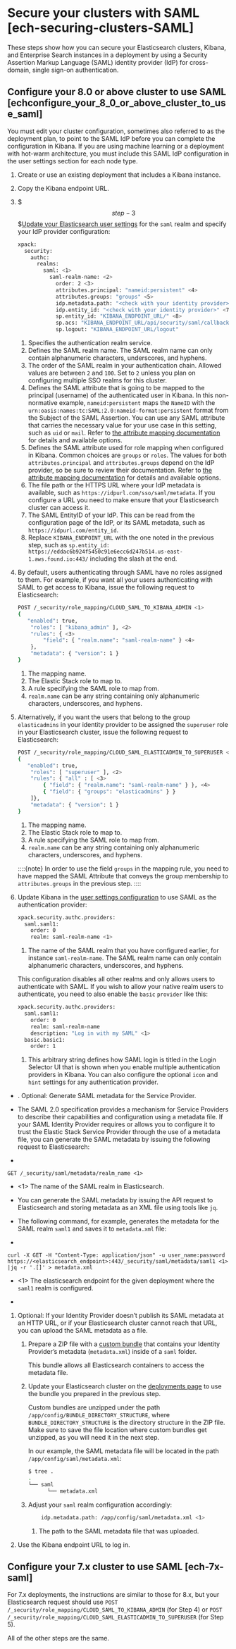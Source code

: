 # Secure your clusters with SAML [ech-securing-clusters-SAML]

These steps show how you can secure your Elasticsearch clusters, Kibana, and Enterprise Search instances in a deployment by using a Security Assertion Markup Language (SAML) identity provider (IdP) for cross-domain, single sign-on authentication.


## Configure your 8.0 or above cluster to use SAML [echconfigure_your_8_0_or_above_cluster_to_use_saml]

You must edit your cluster configuration, sometimes also referred to as the deployment plan, to point to the SAML IdP before you can complete the configuration in Kibana. If you are using machine learning or a deployment with hot-warm architecture, you must include this SAML IdP configuration in the user settings section for each node type.

1. Create or use an existing deployment that includes a Kibana instance.
2. Copy the Kibana endpoint URL.
3. $$$step-3$$$[Update your Elasticsearch user settings](../../../deploy-manage/deploy/elastic-cloud/edit-stack-settings.md) for the `saml` realm and specify your IdP provider configuration:

    ```sh
    xpack:
      security:
        authc:
          realms:
            saml: <1>
              saml-realm-name: <2>
                order: 2 <3>
                attributes.principal: "nameid:persistent" <4>
                attributes.groups: "groups" <5>
                idp.metadata.path: "<check with your identity provider>" <6>
                idp.entity_id: "<check with your identity provider>" <7>
                sp.entity_id: "KIBANA_ENDPOINT_URL/" <8>
                sp.acs: "KIBANA_ENDPOINT_URL/api/security/saml/callback"
                sp.logout: "KIBANA_ENDPOINT_URL/logout"
    ```

    1. Specifies the authentication realm service.
    2. Defines the SAML realm name. The SAML realm name can only contain alphanumeric characters, underscores, and hyphens.
    3. The order of the SAML realm in your authentication chain. Allowed values are between `2` and `100`. Set to `2` unless you plan on configuring multiple SSO realms for this cluster.
    4. Defines the SAML attribute that is going to be mapped to the principal (username) of the authenticated user in Kibana. In this  non-normative example, `nameid:persistent` maps the `NameID` with the `urn:oasis:names:tc:SAML:2.0:nameid-format:persistent` format from the Subject of the SAML Assertion. You can use any SAML attribute that carries the necessary value for your use case in this setting, such as `uid` or `mail`. Refer to [the attribute mapping documentation](/deploy-manage/users-roles/cluster-or-deployment-auth/saml.md#saml-attributes-mapping) for details and available options.
    5. Defines the SAML attribute used for role mapping when configured in Kibana. Common choices are `groups` or `roles`. The values for both `attributes.principal` and `attributes.groups` depend on the IdP provider, so be sure to review their documentation. Refer to [the attribute mapping documentation](https://www.elastic.co/guide/en/elasticsearch/reference/current/saml-guide-stack.html#saml-attributes-mapping) for details and available options.
    6. The file path or the HTTPS URL where your IdP metadata is available, such as `https://idpurl.com/sso/saml/metadata`. If you configure a URL you need to make ensure that your Elasticsearch cluster can access it.
    7. The SAML EntityID of your IdP. This can be read from the configuration page of the IdP, or its SAML metadata, such as `https://idpurl.com/entity_id`.
    8. Replace `KIBANA_ENDPOINT_URL` with the one noted in the previous step, such as `sp.entity_id: https://eddac6b924f5450c91e6ecc6d247b514.us-east-1.aws.found.io:443/` including the slash at the end.

4. By default, users authenticating through SAML have no roles assigned to them. For example, if you want all your users authenticating with SAML to get access to Kibana, issue the following request to Elasticsearch:

    ```sh
    POST /_security/role_mapping/CLOUD_SAML_TO_KIBANA_ADMIN <1>
    {
       "enabled": true,
        "roles": [ "kibana_admin" ], <2>
        "rules": { <3>
            "field": { "realm.name": "saml-realm-name" } <4>
        },
        "metadata": { "version": 1 }
    }
    ```

    1. The mapping name.
    2. The Elastic Stack role to map to.
    3. A rule specifying the SAML role to map from.
    4. `realm.name` can be any string containing only alphanumeric characters, underscores, and hyphens.

5. Alternatively, if you want the users that belong to the group `elasticadmins` in your identity provider to be assigned the `superuser` role in your Elasticsearch cluster, issue the following request to Elasticsearch:

    ```sh
    POST /_security/role_mapping/CLOUD_SAML_ELASTICADMIN_TO_SUPERUSER <1>
    {
       "enabled": true,
        "roles": [ "superuser" ], <2>
        "rules": { "all" : [ <3>
            { "field": { "realm.name": "saml-realm-name" } }, <4>
            { "field": { "groups": "elasticadmins" } }
        ]},
        "metadata": { "version": 1 }
    }
    ```

    1. The mapping name.
    2. The Elastic Stack role to map to.
    3. A rule specifying the SAML role to map from.
    4. `realm.name` can be any string containing only alphanumeric characters, underscores, and hyphens.


    ::::{note}
    In order to use the field `groups` in the mapping rule, you need to have mapped the SAML Attribute that conveys the group membership to `attributes.groups` in the previous step.
    ::::

6. Update Kibana in the [user settings configuration](../../../deploy-manage/deploy/elastic-cloud/edit-stack-settings.md) to use SAML as the authentication provider:

    ```sh
    xpack.security.authc.providers:
      saml.saml1:
        order: 0
        realm: saml-realm-name <1>
    ```

    1. The name of the SAML realm that you have configured earlier, for instance `saml-realm-name`. The SAML realm name can only contain alphanumeric characters, underscores, and hyphens.


    This configuration disables all other realms and only allows users to authenticate with SAML. If you wish to allow your native realm users to authenticate, you need to also enable the `basic` `provider` like this:

    ```sh
    xpack.security.authc.providers:
      saml.saml1:
        order: 0
        realm: saml-realm-name
        description: "Log in with my SAML" <1>
      basic.basic1:
        order: 1
    ```

    1. This arbitrary string defines how SAML login is titled in the Login Selector UI that is shown when you enable multiple authentication providers in Kibana. You can also configure the optional `icon` and `hint` settings for any authentication provider.



+ . Optional: Generate SAML metadata for the Service Provider.

+ The SAML 2.0 specification provides a mechanism for Service Providers to describe their capabilities and configuration using a metadata file. If your SAML Identity Provider requires or allows you to configure it to trust the Elastic Stack Service Provider through the use of a metadata file, you can generate the SAML metadata by issuing the following request to Elasticsearch:

+

```console
GET /_security/saml/metadata/realm_name <1>
```

+ <1> The name of the SAML realm in Elasticsearch.

+ You can generate the SAML metadata by issuing the API request to Elasticsearch and storing metadata as an XML file using tools like `jq`.

+ The following command, for example, generates the metadata for the SAML realm `saml1` and saves it to `metadata.xml` file:

+

```console
curl -X GET -H "Content-Type: application/json" -u user_name:password https://<elasticsearch_endpoint>:443/_security/saml/metadata/saml1 <1>
|jq -r '.[]' > metadata.xml
```

+ <1> The elasticsearch endpoint for the given deployment where the `saml1` realm is configured.

+

1. Optional: If your Identity Provider doesn’t publish its SAML metadata at an HTTP URL, or if your Elasticsearch cluster cannot reach that URL, you can upload the SAML metadata as a file.

    1. Prepare a ZIP file with a [custom bundle](../../../deploy-manage/deploy/elastic-cloud/upload-custom-plugins-bundles.md) that contains your Identity Provider’s metadata (`metadata.xml`) inside of a `saml` folder.

        This bundle allows all Elasticsearch containers to access the metadata file.

    2. Update your Elasticsearch cluster on the [deployments page](../../../deploy-manage/deploy/elastic-cloud/add-plugins-provided-with-elastic-cloud-hosted.md) to use the bundle you prepared in the previous step.


        Custom bundles are unzipped under the path `/app/config/BUNDLE_DIRECTORY_STRUCTURE`, where `BUNDLE_DIRECTORY_STRUCTURE` is the directory structure in the ZIP file. Make sure to save the file location where custom bundles get unzipped, as you will need it in the next step.

        In our example, the SAML metadata file will be located in the path `/app/config/saml/metadata.xml`:

        ```sh
        $ tree .
        .
        └── saml
              └── metadata.xml
        ```

    3. Adjust your `saml` realm configuration accordingly:

        ```sh
            idp.metadata.path: /app/config/saml/metadata.xml <1>
        ```

        1. The path to the SAML metadata file that was uploaded.

2. Use the Kibana endpoint URL to log in.


## Configure your 7.x cluster to use SAML [ech-7x-saml]

For 7.x deployments, the instructions are similar to those for 8.x, but your Elasticsearch request should use `POST /_security/role_mapping/CLOUD_SAML_TO_KIBANA_ADMIN` (for Step 4) or `POST /_security/role_mapping/CLOUD_SAML_ELASTICADMIN_TO_SUPERUSER` (for Step 5).

All of the other steps are the same.


